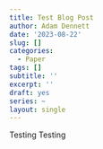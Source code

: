 ```yaml
---
title: Test Blog Post
author: Adam Dennett
date: '2023-08-22'
slug: []
categories:
  - Paper
tags: []
subtitle: ''
excerpt: ''
draft: yes
series: ~
layout: single
---
```


Testing Testing